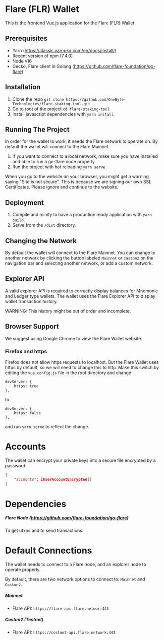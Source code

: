 # Flare (FLR) Wallet

This is the frontend Vue.js application for the Flare (FLR) Wallet.

## Prerequisites

-   Yarn (https://classic.yarnpkg.com/en/docs/install/)
-   Recent version of npm (7.4.0)
-   Node v16
-   Gecko, Flare client in Golang (https://github.com/flare-foundation/go-flare)

## Installation

1. Clone the repo `git clone https://github.com/OneByte-Technologies/flare-staking-tool.git`
2. Go to root of the project `cd flare-staking-tool`
3. Install javascript dependencies with `yarn install`.

## Running The Project

In order for the wallet to work, it needs the Flare network to operate on. By default the wallet will connect to the Flare Mainnet.

1. If you want to connect to a local network, make sure you have installed and able to run a go-flare node properly.
2. Run the project with hot reloading `yarn serve`

When you go to the website on your browser, you might get a warning saying
"Site is not secure". This is because we are signing our own SSL Certificates. Please ignore and continue to the website.

## Deployment

1.  Compile and minify to have a production ready application with `yarn build`.
2.  Serve from the `/dist` directory.

## Changing the Network

By default the wallet will connect to the Flare Mainnet. You can change to another network by clicking the button labeled `Mainnet` or `Coston2` on the navigation bar and selecting another network, or add a custom network.

## Explorer API

A valid explorer API is required to correctly display balances for Mnemonic and Ledger type wallets.
The wallet uses the Flare Explorer API to display wallet transaction history.

WARNING: This history might be out of order and incomplete.

## Browser Support

We suggest using Google Chrome to view the Flare Wallet website.

### Firefox and https

Firefox does not allow https requests to localhost. But the Flare Wallet uses https by default, so we will need to change this to http. Make this switch by editing the `vue.config.js` file in the root directory and change

```
devServer: {
    https: true
},
```

to

```
devServer: {
    https: false
},
```

and run `yarn serve` to reflect the change.

# Accounts

The wallet can encrypt your private keys into a secure file encrypted by a password.

```json
{
    "accounts": iUserAccountEncrypted[]
}
```

# Dependencies

##### Flare Node (https://github.com/flare-foundation/go-flare)

To get utxos and to send transactions.

<!-- #### Explorer API Node (https://github.com/ava-labs/ortelius) -->

<!-- To check if an address was used before, and to get activity history. -->

# Default Connections

The wallet needs to connect to a Flare node, and an explorer node to operate properly.

By default, there are two network options to connect to: `Mainnet` and `Coston2`.

##### Mainnet

-   Flare API: `https://flare-api.flare.networ:443`

##### Coston2 (Testnet)

-   Flare API: `https://coston2-api.flare.network:443`

